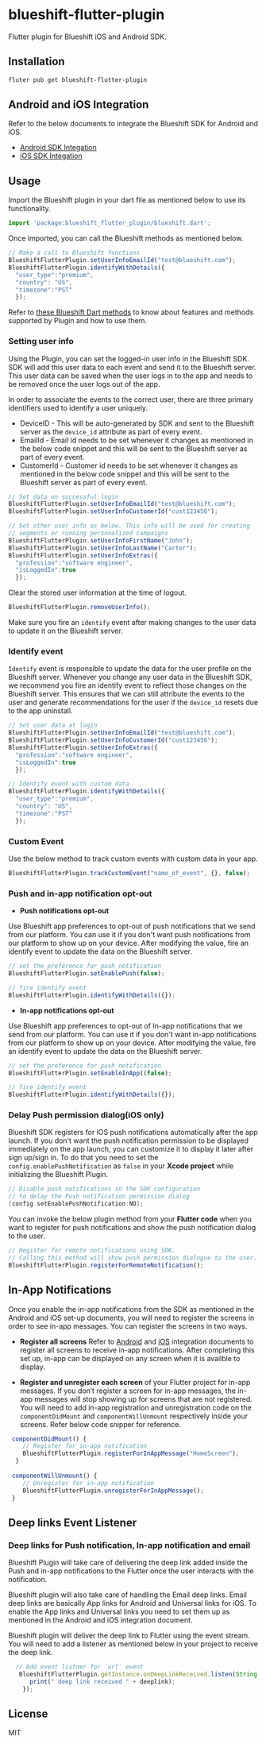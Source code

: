 # blueshift-flutter-plugin

Flutter plugin for Blueshift iOS and Android SDK.

## Installation

```sh
fluter pub get blueshift-flutter-plugin
```

## Android and iOS Integration
Refer to the below documents to integrate the Blueshift SDK for Android and iOS.

- [Android SDK Integation](Android.md)
- [iOS SDK Integation](iOS.md)


## Usage
Import the Blueshift plugin in your dart file as mentioned below to use its functionality.

```js
import 'package:blueshift_flutter_plugin/blueshift.dart';
```

Once imported, you can call the Blueshift methods as mentioned below.

```js
// Make a call to Blueshift functions
BlueshiftFlutterPlugin.setUserInfoEmailId("test@blueshift.com");
BlueshiftFlutterPlugin.identifyWithDetails({
  "user_type":"premium",
  "country": "US",
  "timezone":"PST"
  });
```

Refer to [these Blueshift Dart methods](lib/blueshift.dart) to know about features and methods supported by Plugin and how to use them. 

### Setting user info

Using the Plugin, you can set the logged-in user info in the Blueshift SDK. SDK will add this user data to each event and send it to the Blueshift server. This user data can be saved when the user logs in to the app and needs to be removed once the user logs out of the app.

In order to associate the events to the correct user, there are three primary identifiers used to identify a user uniquely.

- DeviceID - This will be auto-generated by SDK and sent to the Blueshift server as the `device_id` attribute as part of every event. 
- EmailId - Email id needs to be set whenever it changes as mentioned in the below code snippet and this will be sent to the Blueshift server as part of every event.
- CustomerId - Customer id needs to be set whenever it changes as mentioned in the below code snippet and this will be sent to the Blueshift server as part of every event.

```js
// Set data on successful login 
BlueshiftFlutterPlugin.setUserInfoEmailId("test@blueshift.com");
BlueshiftFlutterPlugin.setUserInfoCustomerId("cust123456");

// Set other user info as below. This info will be used for creating 
// segments or running personalized campaigns 
BlueshiftFlutterPlugin.setUserInfoFirstName("John");
BlueshiftFlutterPlugin.setUserInfoLastName("Cartor");
BlueshiftFlutterPlugin.setUserInfoExtras({
  "profession":"software engineer", 
  "isLoggedIn":true
  });
```

Clear the stored user information at the time of logout.
```js
BlueshiftFlutterPlugin.removeUserInfo();

```
Make sure you fire an `identify` event after making changes to the user data to update it on the Blueshift server.  

### Identify event
`Identify` event is responsible to update the data for the user profile on the Blueshift server. Whenever you change any user data in the Blueshift SDK, we recommend you fire an identify event to reflect those changes on the Blueshift server. This ensures that we can still attribute the events to the user and generate recommendations for the user if the `device_id` resets due to the app uninstall.

```javascript
// Set user data at login
BlueshiftFlutterPlugin.setUserInfoEmailId("test@blueshift.com");
BlueshiftFlutterPlugin.setUserInfoCustomerId("cust123456");
BlueshiftFlutterPlugin.setUserInfoExtras({
  "profession":"software engineer", 
  "isLoggedIn":true
  });

// Identify event with custom data
BlueshiftFlutterPlugin.identifyWithDetails({
  "user_type":"premium",
  "country": "US",
  "timezone":"PST"
  });
```

### Custom Event
Use the below method to track custom events with custom data in your app.

```javascript
BlueshiftFlutterPlugin.trackCustomEvent("name_of_event", {}, false);
```

### Push and in-app notification opt-out
- **Push notifications opt-out**

Use Blueshift app preferences to opt-out of push notifications that we send from our platform. You can use it if you don't want push notifications from our platform to show up on your device. After modifying the value, fire an identify event to update the data on the Blueshift server.

```javascript
// set the preference for push notification
BlueshiftFlutterPlugin.setEnablePush(false);

// fire identify event
BlueshiftFlutterPlugin.identifyWithDetails({});
```
- **In-app notifications opt-out**

Use Blueshift app preferences to opt-out of In-app notifications that we send from our platform. You can use it if you don't want in-app notifications from our platform to show up on your device. After modifying the value, fire an identify event to update the data on the Blueshift server.

```javascript
// set the preference for push notification
BlueshiftFlutterPlugin.setEnableInApp((false);

// fire identify event
BlueshiftFlutterPlugin.identifyWithDetails({});
```

### Delay Push permission dialog(iOS only)
Blueshift SDK registers for iOS push notifications automatically after the app launch. If you don't want the push notification permission to be displayed immediately on the app launch, you can customize it to display it later after sign up/sign in. To do that you need to set the `config.enablePushNotification` as `false` in your **Xcode project** while initializing the Blueshift Plugin.

```Objective-c
// Disable push notifications in the SDK configuration 
// to delay the Push notification permission dialog
[config setEnablePushNotification:NO];

```

You can invoke the below plugin method from your **Flutter code** when you want to register for push notifications and show the push notification dialog to the user.

```javascript
// Register for remote notifications using SDK. 
// Calling this method will show push permission dialogue to the user.
BlueshiftFlutterPlugin.registerForRemoteNotification();

```
## In-App Notifications
Once you enable the in-app notifications from the SDK as mentioned in the Android and iOS set-up documents, you will need to register the screens in order to see in-app messages. You can register the screens in two ways.

- **Register all screens** Refer to [Android](Android.md#in-app-messages) and [iOS](iOS.md#3-enable-in-app-messages) integration documents to register all screens to receive in-app notifications. After completing this set up, in-app can be displayed on any screen when it is availble to display.

- **Register and unregister each screen** of your Flutter project for in-app messages. If you don’t register a screen for in-app messages, the in-app messages will stop showing up for screens that are not registered. You will need to add in-app registration and unregistration code on the `componentDidMount` and `componentWillUnmount` respectively inside your screens. Refer below code snipper for reference. 

```Javascript
 componentDidMount() { 
    // Register for in-app notification
    BlueshiftFlutterPlugin.registerForInAppMessage("HomeScreen");
  }
  
 componentWillUnmount() {
    // Unregister for in-app notification
    BlueshiftFlutterPlugin.unregisterForInAppMessage();
 }
```

## Deep links Event Listener

### Deep links for Push notification, In-app notification and email
Blueshift Plugin will take care of delivering the deep link added inside the Push and in-app notifications to the Flutter once the user interacts with the notification.

Blueshift plugin will also take care of handling the Email deep links. Email deep links are basically App links for Android and Universal links for iOS. To enable the App links and Universal links you need to set them up as mentioned in the Android and iOS integration document.

Blueshift plugin will deliver the deep link to Flutter using the event stream. You will need to add a listener as mentioned below in your project to receive the deep link.

```javascript
  // Add event listner for `url` event
   BlueshiftFlutterPlugin.getInstance.onDeepLinkReceived.listen(String deeplink) {
      print(" deep link received " + deeplink);
    });
```

## License

MIT
